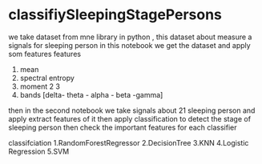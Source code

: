 # classifiySleepingStagePersons
we take dataset from mne library in python , this dataset about measure a signals for sleeping person 
in this notebook we get the dataset and apply som features
features 
   1. mean 
   2. spectral entropy
   3. moment 2 3
   4. bands [delta- theta - alpha - beta -gamma]

then in the second notebook we take signals about 21 sleeping person and apply extract features of it then apply classification to detect the stage of sleeping person then check the important features for each classifier 

classifciation 
   1.RandomForestRegressor
   2.DecisionTree
   3.KNN
   4.Logistic Regression
   5.SVM
   
